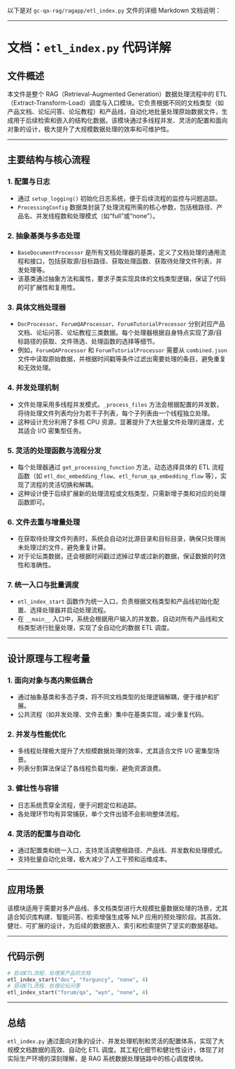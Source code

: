 以下是对 `gc-qa-rag/ragapp/etl_index.py` 文件的详细 Markdown 文档说明：

---

# 文档：`etl_index.py` 代码详解

## 文件概述

本文件是整个 RAG（Retrieval-Augmented Generation）数据处理流程中的 ETL（Extract-Transform-Load）调度与入口模块。它负责根据不同的文档类型（如产品文档、论坛问答、论坛教程）和产品线，自动化地批量处理原始数据文件，生成用于后续检索和嵌入的结构化数据。该模块通过多线程并发、灵活的配置和面向对象的设计，极大提升了大规模数据处理的效率和可维护性。

---

## 主要结构与核心流程

### 1. 配置与日志

-   通过 `setup_logging()` 初始化日志系统，便于后续流程的监控与问题追踪。
-   `ProcessingConfig` 数据类封装了处理流程所需的核心参数，包括根路径、产品名、并发线程数和处理模式（如“full”或“none”）。

### 2. 抽象基类与多态处理

-   `BaseDocumentProcessor` 是所有文档处理器的基类，定义了文档处理的通用流程和接口，包括获取源/目标路径、获取处理函数、获取待处理文件列表、并发处理等。
-   该基类通过抽象方法和属性，要求子类实现具体的文档类型逻辑，保证了代码的可扩展性和复用性。

### 3. 具体文档处理器

-   `DocProcessor`、`ForumQAProcessor`、`ForumTutorialProcessor` 分别对应产品文档、论坛问答、论坛教程三类数据。每个处理器根据自身特点实现了源/目标路径的获取、文件筛选、处理函数的选择等细节。
-   例如，`ForumQAProcessor` 和 `ForumTutorialProcessor` 需要从 `combined.json` 文件中读取原始数据，并根据时间戳等条件过滤出需要处理的条目，避免重复和无效处理。

### 4. 并发处理机制

-   文件处理采用多线程并发模式。`_process_files` 方法会根据配置的并发数，将待处理文件列表均分为若干子列表，每个子列表由一个线程独立处理。
-   这种设计充分利用了多核 CPU 资源，显著提升了大批量文件处理的速度，尤其适合 I/O 密集型任务。

### 5. 灵活的处理函数与流程分发

-   每个处理器通过 `get_processing_function` 方法，动态选择具体的 ETL 流程函数（如 `etl_doc_embedding_flow`、`etl_forum_qa_embedding_flow` 等），实现了流程的灵活切换和解耦。
-   这种设计便于后续扩展新的处理流程或文档类型，只需新增子类和对应的处理函数即可。

### 6. 文件去重与增量处理

-   在获取待处理文件列表时，系统会自动对比源目录和目标目录，确保只处理尚未处理过的文件，避免重复计算。
-   对于论坛类数据，还会根据时间戳过滤掉过早或过新的数据，保证数据的时效性和准确性。

### 7. 统一入口与批量调度

-   `etl_index_start` 函数作为统一入口，负责根据文档类型和产品线初始化配置、选择处理器并启动处理流程。
-   在 `__main__` 入口中，系统会根据用户输入的并发数，自动对所有产品线和文档类型进行批量处理，实现了全自动化的数据 ETL 调度。

---

## 设计原理与工程考量

### 1. 面向对象与高内聚低耦合

-   通过抽象基类和多态子类，将不同文档类型的处理逻辑解耦，便于维护和扩展。
-   公共流程（如并发处理、文件去重）集中在基类实现，减少重复代码。

### 2. 并发与性能优化

-   多线程处理极大提升了大规模数据处理的效率，尤其适合文件 I/O 密集型场景。
-   列表分割算法保证了各线程负载均衡，避免资源浪费。

### 3. 健壮性与容错

-   日志系统贯穿全流程，便于问题定位和追踪。
-   各处理环节均有异常捕获，单个文件出错不会影响整体流程。

### 4. 灵活的配置与自动化

-   通过配置类和统一入口，支持灵活调整根路径、产品线、并发数和处理模式。
-   支持批量自动化处理，极大减少了人工干预和运维成本。

---

## 应用场景

该模块适用于需要对多产品线、多文档类型进行大规模批量数据处理的场景，尤其适合知识库构建、智能问答、检索增强生成等 NLP 应用的预处理阶段。其高效、健壮、可扩展的设计，为后续的数据嵌入、索引和检索提供了坚实的数据基础。

---

## 代码示例

```python
# 启动ETL流程，处理某产品的文档
etl_index_start("doc", "forguncy", "none", 4)
# 启动ETL流程，处理论坛问答
etl_index_start("forum/qa", "wyn", "none", 4)
```

---

## 总结

`etl_index.py` 通过面向对象的设计、并发处理机制和灵活的配置体系，实现了大规模文档数据的高效、自动化 ETL 调度。其工程化细节和健壮性设计，体现了对实际生产环境的深刻理解，是 RAG 系统数据处理链路中的核心调度模块。
